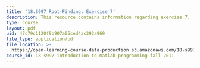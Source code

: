 ```yaml
---
title: '18.S997 Root-Finding: Exercise 7'
description: This resource contains information regarding exercise 7.
type: course
layout: pdf
uid: 47c79c1120f9b907a05ced4ac392a969
file_type: application/pdf
file_location: >-
  https://open-learning-course-data-production.s3.amazonaws.com/18-s997-introduction-to-matlab-programming-fall-2011/47c79c1120f9b907a05ced4ac392a969_MIT18_S997F11_Exercise_7.pdf
course_id: 18-s997-introduction-to-matlab-programming-fall-2011
---
```

